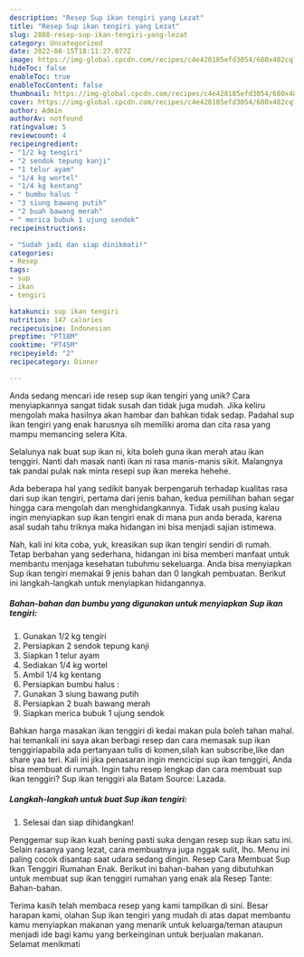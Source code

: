 ```yaml
---
description: "Resep Sup ikan tengiri yang Lezat"
title: "Resep Sup ikan tengiri yang Lezat"
slug: 2888-resep-sup-ikan-tengiri-yang-lezat
category: Uncategorized
date: 2022-08-15T18:11:27.077Z
image: https://img-global.cpcdn.com/recipes/c4e428185efd3054/680x482cq70/sup-ikan-tengiri-foto-resep-utama.jpg
hideToc: false
enableToc: true
enableTocContent: false
thumbnail: https://img-global.cpcdn.com/recipes/c4e428185efd3054/680x482cq70/sup-ikan-tengiri-foto-resep-utama.jpg
cover: https://img-global.cpcdn.com/recipes/c4e428185efd3054/680x482cq70/sup-ikan-tengiri-foto-resep-utama.jpg
author: Admin
authorAv: notfound
ratingvalue: 5
reviewcount: 4
recipeingredient:
- "1/2 kg tengiri"
- "2 sendok tepung kanji"
- "1 telur ayam"
- "1/4 kg wortel"
- "1/4 kg kentang"
- " bumbu halus "
- "3 siung bawang putih"
- "2 buah bawang merah"
- " merica bubuk 1 ujung sendok"
recipeinstructions:

- "Sudah jadi dan siap dinikmati!"
categories:
- Resep
tags:
- sup
- ikan
- tengiri

katakunci: sup ikan tengiri 
nutrition: 147 calories
recipecuisine: Indonesian
preptime: "PT18M"
cooktime: "PT45M"
recipeyield: "2"
recipecategory: Dinner

---
```





Anda sedang mencari ide resep sup ikan tengiri yang unik? Cara menyiapkannya sangat tidak susah dan tidak juga mudah. Jika keliru mengolah maka hasilnya akan hambar dan bahkan tidak sedap. Padahal sup ikan tengiri yang enak harusnya sih memiliki aroma dan cita rasa yang mampu memancing selera Kita.





Selalunya nak buat sup ikan ni, kita boleh guna ikan merah atau ikan tenggiri. Nanti dah masak nanti ikan ni rasa manis-manis sikit. Malangnya tak pandai pulak nak minta resepi sup ikan mereka hehehe.

Ada beberapa hal yang sedikit banyak berpengaruh terhadap kualitas rasa dari sup ikan tengiri, pertama dari jenis bahan, kedua pemilihan bahan segar hingga cara mengolah dan menghidangkannya. Tidak usah pusing kalau ingin menyiapkan sup ikan tengiri enak di mana pun anda berada, karena asal sudah tahu triknya maka hidangan ini bisa menjadi sajian istimewa.






Nah, kali ini kita coba, yuk, kreasikan sup ikan tengiri sendiri di rumah. Tetap berbahan yang sederhana, hidangan ini bisa memberi manfaat untuk membantu menjaga kesehatan tubuhmu sekeluarga. Anda bisa menyiapkan Sup ikan tengiri memakai 9 jenis bahan dan 0 langkah pembuatan. Berikut ini langkah-langkah untuk menyiapkan hidangannya.

<!--inarticleads1-->

##### Bahan-bahan dan bumbu yang digunakan untuk menyiapkan Sup ikan tengiri:

1. Gunakan 1/2 kg tengiri
1. Persiapkan 2 sendok tepung kanji
1. Siapkan 1 telur ayam
1. Sediakan 1/4 kg wortel
1. Ambil 1/4 kg kentang
1. Persiapkan  bumbu halus :
1. Gunakan 3 siung bawang putih
1. Persiapkan 2 buah bawang merah
1. Siapkan  merica bubuk 1 ujung sendok


Bahkan harga masakan ikan tenggiri di kedai makan pula boleh tahan mahal. hai temankali ini saya akan berbagi resep dan cara memasak sup ikan tenggiriapabila ada pertanyaan tulis di komen,silah kan subscribe,like dan share yaa teri. Kali ini jika penasaran ingin mencicipi sup ikan tenggiri, Anda bisa membuat di rumah. Ingin tahu resep lengkap dan cara membuat sup ikan tenggiri? Sup ikan tenggiri ala Batam Source: Lazada. 

<!--inarticleads2-->

##### Langkah-langkah untuk buat Sup ikan tengiri:


1. Selesai dan siap dihidangkan!

Penggemar sup ikan kuah bening pasti suka dengan resep sup ikan satu ini. Selain rasanya yang lezat, cara membuatnya juga nggak sulit, lho. Menu ini paling cocok disantap saat udara sedang dingin. Resep Cara Membuat Sup Ikan Tenggiri Rumahan Enak. Berikut ini bahan-bahan yang dibutuhkan untuk membuat sup ikan tenggiri rumahan yang enak ala Resep Tante: Bahan-bahan. 

Terima kasih telah membaca resep yang kami tampilkan di sini. Besar harapan kami, olahan Sup ikan tengiri yang mudah di atas dapat membantu kamu menyiapkan makanan yang menarik untuk keluarga/teman ataupun menjadi ide bagi kamu yang berkeinginan untuk berjualan makanan. Selamat menikmati
